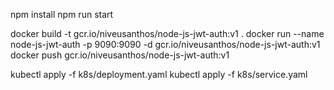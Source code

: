 npm install
npm run start

docker build -t gcr.io/niveusanthos/node-js-jwt-auth:v1 .
docker run --name node-js-jwt-auth -p 9090:9090 -d gcr.io/niveusanthos/node-js-jwt-auth:v1
docker push gcr.io/niveusanthos/node-js-jwt-auth:v1


kubectl apply -f k8s/deployment.yaml
kubectl apply -f k8s/service.yaml